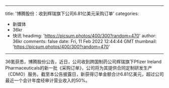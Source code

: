 
---
title: '博腾股份：收到辉瑞旗下公司6.81亿美元采购订单'
categories: 
 - 新媒体
 - 36kr
 - 快讯
headimg: 'https://picsum.photos/400/300?random=470'
author: 36kr
comments: false
date: Fri, 11 Feb 2022 12:44:44 GMT
thumbnail: 'https://picsum.photos/400/300?random=470'
---

<div>   
36氪获悉，博腾股份公告，近日，公司收到跨国制药公司辉瑞旗下Pfizer Ireland Pharmaceuticals的新一批《采购订单》，公司将为其提供合同定制研发生产（CDMO）服务。截至本公告披露日，新获得订单金额合计6.81亿美元，超过公司最近一个会计年度经审计营业收入的50%。  
</div>
            